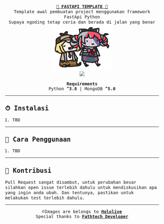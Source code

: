 <p align="center">
 <br />
 <samp>
  <b><a rel="nofollow noopener noreferrer" target="_blank" href="https://github.com/kangketikonlen/fastapi-template">🗿 FASTAPI TEMPLATE 🗿</a></b>
  <br />
  Template awal pembuatan project menggunakan framework FastApi Python<br />
  Supaya ngoding tetap ceria dan berada di jalan yang benar
 </samp>
 <br />
 <img src="https://raw.githubusercontent.com/kangketikonlen/kangketikonlen/main/assets/watollie.gif" width="200"/><br />
 <img src="https://img.shields.io/github/last-commit/kangketikonlen/fastapi-template?style=flat-square" /><br />
</p>

<samp>
  <p align="center">
    <b>Requirements</b><br />
    Python <b>^3.8</b> | MongoDB <b>^5.0</b>
  </p>
  <hr />

<h2>⏱ Instalasi</h2>
  <ol>
    <li>TBD</li>
  </ol>
  <hr />

<h2>🧭 Cara Penggunaan</h2>
  <ol>
    <li>TBD</li>
  </ol>
  <hr />

<h2>🤝 Kontribusi</h2>
Pull Request sangat disambut, untuk perubahan besar silahkan open issue terlebih dahulu untuk mendiskusikan apa yang
ingin anda ubah. Dan tentunya, pastikan untuk melakukan test terlebih dahulu.
  <hr />

  <p align="center">
  	&copy;Images are belongs to <b><a href="https://www.hololive.tv/" target="_blank">Hololive</a></b><br />
	Special thanks to <b><a rel="nofollow noopener noreferrer" href="https://github.com/fathtech">Fathtech Developer</a></b>
  </p>
</samp>